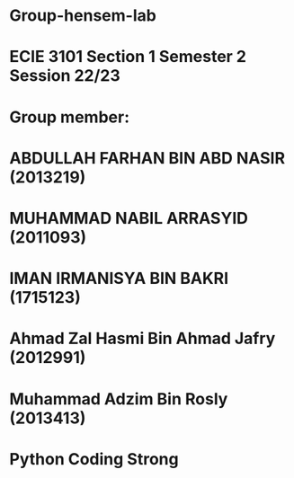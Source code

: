 # Group-hensem-lab
#  ECIE 3101 Section 1 Semester 2 Session 22/23
#  Group member:
#  ABDULLAH FARHAN BIN ABD NASIR (2013219)
#  MUHAMMAD NABIL ARRASYID (2011093)
#  IMAN IRMANISYA BIN BAKRI (1715123)
#  Ahmad Zal Hasmi Bin Ahmad Jafry (2012991)
#  Muhammad Adzim Bin Rosly (2013413)
#
#  Python Coding Strong
